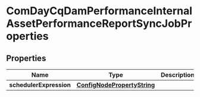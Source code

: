 

# ComDayCqDamPerformanceInternalAssetPerformanceReportSyncJobProperties

## Properties

Name | Type | Description | Notes
------------ | ------------- | ------------- | -------------
**schedulerExpression** | [**ConfigNodePropertyString**](ConfigNodePropertyString.md) |  |  [optional]



